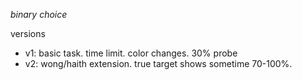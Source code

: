 *binary choice*

versions
* v1: basic task. time limit. color changes. 30% probe
* v2: wong/haith extension. true target shows sometime 70-100%.
